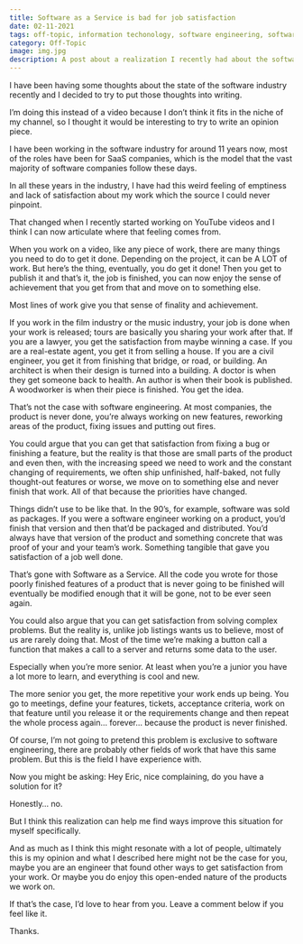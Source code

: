 ```yaml
---
title: Software as a Service is bad for job satisfaction
date: 02-11-2021
tags: off-topic, information techonology, software engineering, software industry, saas, software as a service
category: Off-Topic
image: img.jpg
description: A post about a realization I recently had about the software industry. How SaaS is bad for software engineer work satisfaction.
---
```


I have been having some thoughts about the state of the software industry recently and I decided to try to put those thoughts into writing.

I’m doing this instead of a video because I don’t think it fits in the niche of my channel, so I thought it would be interesting to try to write an opinion piece.

I have been working in the software industry for around 11 years now, most of the roles have been for SaaS companies, which is the model that the vast majority of software companies follow these days.

In all these years in the industry, I have had this weird feeling of emptiness and lack of satisfaction about my work which the source I could never pinpoint.

That changed when I recently started working on YouTube videos and I think I can now articulate where that feeling comes from.

When you work on a video, like any piece of work, there are many things you need to do to get it done. Depending on the project, it can be A LOT of work.
But here’s the thing, eventually, you do get it done! Then you get to publish it and that’s it, the job is finished, you can now enjoy the sense of achievement that you get from that and move on to something else.

Most lines of work give you that sense of finality and achievement.

If you work in the film industry or the music industry, your job is done when your work is released; tours are basically you sharing your work after that. If you are a lawyer, you get the satisfaction from maybe winning a case. If you are a real-estate agent, you get it from selling a house. If you are a civil engineer, you get it from finishing that bridge, or road, or building. An architect is when their design is turned into a building. A doctor is when they get someone back to health. An author is when their book is published. A woodworker is when their piece is finished. You get the idea.

That’s not the case with software engineering. At most companies, the product is never done, you’re always working on new features, reworking areas of the product, fixing issues and putting out fires.

You could argue that you can get that satisfaction from fixing a bug or finishing a feature, but the reality is that those are small parts of the product and even then, with the increasing speed we need to work and the constant changing of requirements, we often ship unfinished, half-baked, not fully thought-out features or worse, we move on to something else and never finish that work. All of that because the priorities have changed.

Things didn’t use to be like that. In the 90’s, for example, software was sold as packages. If you were a software engineer working on a product, you’d finish that version and then that’d be packaged and distributed. You’d always have that version of the product and something concrete that was proof of your and your team’s work. Something tangible that gave you satisfaction of a job well done.

That’s gone with Software as a Service. All the code you wrote for those poorly finished features of a product that is never going to be finished will eventually be modified enough that it will be gone, not to be ever seen again.

You could also argue that you can get satisfaction from solving complex problems. But the reality is, unlike job listings wants us to believe, most of us are rarely doing that. Most of the time we’re making a button call a function that makes a call to a server and returns some data to the user.

Especially when you’re more senior. At least when you’re a junior you have a lot more to learn, and everything is cool and new.

The more senior you get, the more repetitive your work ends up being. You go to meetings, define your features, tickets, acceptance criteria, work on that feature until you release it or the requirements change and then repeat the whole process again… forever… because the product is never finished.

Of course, I’m not going to pretend this problem is exclusive to software engineering, there are probably other fields of work that have this same problem. But this is the field I have experience with.

Now you might be asking: Hey Eric, nice complaining, do you have a solution for it?

Honestly… no.

But I think this realization can help me find ways improve this situation for myself specifically.

And as much as I think this might resonate with a lot of people, ultimately this is my opinion and what I described here might not be the case for you, maybe you are an engineer that found other ways to get satisfaction from your work. Or maybe you do enjoy this open-ended nature of the products we work on.

If that’s the case, I’d love to hear from you. Leave a comment below if you feel like it.

Thanks.
